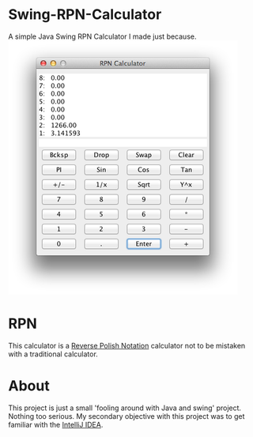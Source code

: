 Swing-RPN-Calculator
====================
A simple Java Swing RPN Calculator I made just because.
![ScreenShot](static/screenshot.2014-08-29.png)

RPN
===
This calculator is a [Reverse Polish Notation](https://en.wikipedia.org/wiki/Reverse_Polish_notation) calculator not to be mistaken with a traditional calculator.

About
=====
This project is just a small 'fooling around with Java and swing' project. Nothing too serious. My secondary objective with this project was to get familiar with the [IntelliJ IDEA](http://www.jetbrains.com/idea).

